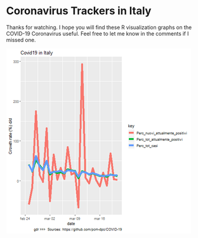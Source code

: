 # Coronavirus Trackers in Italy

Thanks for watching. 
I hope you will find these R visualization graphs on the COVID-19 Coronavirus useful. 
Feel free to let me know in the comments if I missed one.


![Image Covid19_it_Perc](https://github.com/giader/Stat_Covid19/blob/master/images/Covid19_it_Perc.png)
